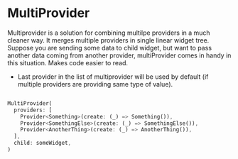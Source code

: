 # MultiProvider

Multiprovider is a solution for combining multilpe providers in a much cleaner way. It merges multiple providers in single linear widget tree.
Suppose you are sending some data to child widget, but want to pass another data coming from another provider, multiProvider comes in handy in this situation.
Makes code easier to read.
- Last provider in the list of multiprovider will be used by default (if multiple providers are providing same type of value).

``` dart

MultiProvider(
  providers: [
    Provider<Something>(create: (_) => Something()),
    Provider<SomethingElse>(create: (_) => SomethingElse()),
    Provider<AnotherThing>(create: (_) => AnotherThing()),
  ],
  child: someWidget,
)

```